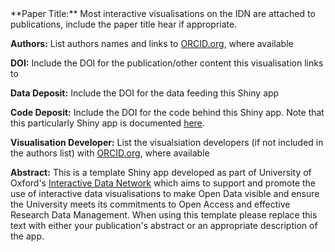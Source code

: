 <base target="_blank">
<!-- Empty link requrired to get target=_blank to work-->
<a href=""></a>
**Paper Title:** Most interactive visualisations on the IDN are attached to publications, include the paper title hear if appropriate.

**Authors:** List authors names and links to <a href="http://www.orcid.org" target="_blank">ORCID.org</a>, where available

**DOI:** Include the DOI for the publication/other content this visualisation links to

**Data Deposit:** Include the DOI for the data feeding this Shiny app

**Code Deposit:** Include the DOI for the code behind this Shiny app. Note that this particularly Shiny app is documented <a href="https://ox-it.github.io/OxfordIDN_Shiny-App-Templates/layouts/navbarpage/" target="_blank">here</a>.

**Visualisation Developer:** List the visualsiation developers (if not included in the authors list) with <a href="http://www.orcid.org" target="_blank">ORCID.org</a>, where available

**Abstract:** This is a template Shiny app developed as part of University of Oxford's <a href="http://www.idn.it.ox.ac.uk" target="_blank">Interactive Data Network</a> which aims to support and promote the use of interactive data visualisations to make Open Data visible and ensure the University meets its commitments to Open Access and effective Research Data Management. When using this template please replace this text with either your publication's abstract or an appropriate description of the app.
